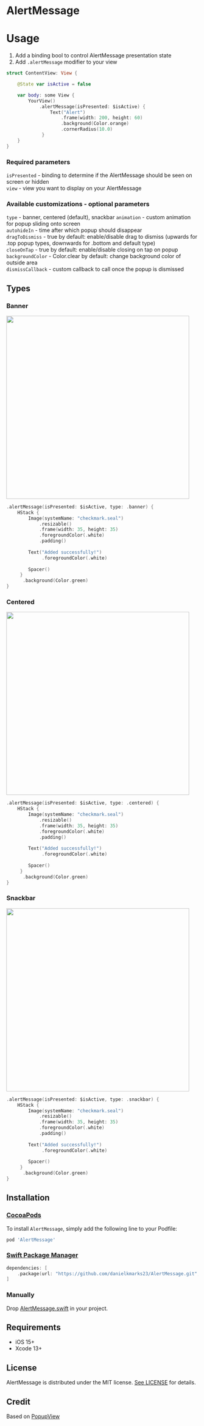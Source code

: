 # AlertMessage

# Usage
1. Add a binding bool to control AlertMessage presentation state
1. Add `.alertMessage` modifier to your view
```swift
struct ContentView: View {

    @State var isActive = false

    var body: some View {
        YourView()
            .alertMessage(isPresented: $isActive) {
                Text("Alert")
                    .frame(width: 200, height: 60)
                    .background(Color.orange)
                    .cornerRadius(10.0)
             }
    }
}
```

### Required parameters 
`isPresented` - binding to determine if the AlertMessage should be seen on screen or hidden     
`view` - view you want to display on your AlertMessage 

### Available customizations - optional parameters  
`type` - banner, centered (default), snackbar 
`animation` - custom animation for popup sliding onto screen  
`autohideIn` - time after which popup should disappear    
`dragToDismiss` - true by default: enable/disable drag to dismiss (upwards for .top popup types, downwards for .bottom and default type)    
`closeOnTap` - true by default: enable/disable closing on tap on popup       
`backgroundColor` - Color.clear by default: change background color of outside area     
`dismissCallback` - custom callback to call once the popup is dismissed

## Types
### Banner

<img src="https://github.com/danielkmarks23/AlertMessage/blob/media/Banner.gif" width="480" />

```swift
.alertMessage(isPresented: $isActive, type: .banner) {
    HStack {
        Image(systemName: "checkmark.seal")
            .resizable()
            .frame(width: 35, height: 35)
            .foregroundColor(.white)
            .padding()
                
        Text("Added successfully!")
             .foregroundColor(.white)
                
        Spacer()
     }
      .background(Color.green)
}
```

### Centered

<img src="https://github.com/danielkmarks23/AlertMessage/blob/media/Centered.gif" width="480" />

```swift
.alertMessage(isPresented: $isActive, type: .centered) {
    HStack {
        Image(systemName: "checkmark.seal")
            .resizable()
            .frame(width: 35, height: 35)
            .foregroundColor(.white)
            .padding()
                
        Text("Added successfully!")
             .foregroundColor(.white)
                
        Spacer()
     }
      .background(Color.green)
}
```

### Snackbar

<img src="https://github.com/danielkmarks23/AlertMessage/blob/media/Snackbar.gif" width="480" />

```swift
.alertMessage(isPresented: $isActive, type: .snackbar) {
    HStack {
        Image(systemName: "checkmark.seal")
            .resizable()
            .frame(width: 35, height: 35)
            .foregroundColor(.white)
            .padding()
                
        Text("Added successfully!")
             .foregroundColor(.white)
                
        Spacer()
     }
      .background(Color.green)
}
```

## Installation

### [CocoaPods](http://cocoapods.org)

To install `AlertMessage`, simply add the following line to your Podfile:

```ruby
pod 'AlertMessage'
```

### [Swift Package Manager](https://swift.org/package-manager/)

```swift
dependencies: [
    .package(url: "https://github.com/danielkmarks23/AlertMessage.git", from: "1.0.0")
]
```

### Manually

Drop [AlertMessage.swift](https://github.com/danielkmarks23/AlertMessage/blob/master/Sources/AlertMessage/AlertMessage.swift) in your project.

## Requirements

* iOS 15+
* Xcode 13+

## License

AlertMessage is distributed under the MIT license. [See LICENSE](./LICENSE.md) for details.

## Credit
Based on [PopupView](https://github.com/exyte/PopupView)
